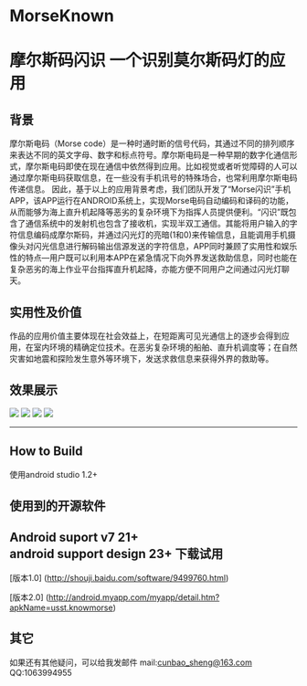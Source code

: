 MorseKnown
==
摩尔斯码闪识 一个识别莫尔斯码灯的应用
===
背景
-
  摩尔斯电码（Morse code）是一种时通时断的信号代码，其通过不同的排列顺序来表达不同的英文字母、数字和标点符号。摩尔斯电码是一种早期的数字化通信形式，摩尔斯电码即使在现在通信中依然得到应用。比如视觉或者听觉障碍的人可以通过摩尔斯电码获取信息，在一些没有手机讯号的特殊场合，也常利用摩尔斯电码传递信息。
  因此，基于以上的应用背景考虑，我们团队开发了“Morse闪识”手机APP，该APP运行在ANDROID系统上，实现Morse电码自动编码和译码的功能，从而能够为海上直升机起降等恶劣的复杂环境下为指挥人员提供便利。“闪识”既包含了通信系统中的发射机也包含了接收机，实现半双工通信。其能将用户输入的字符信息编码成摩尔斯码，并通过闪光灯的亮暗(1和0)来传输信息，且能调用手机摄像头对闪光信息进行解码输出信源发送的字符信息，APP同时兼顾了实用性和娱乐性的特点—用户既可以利用本APP在紧急情况下向外界发送救助信息，同时也能在复杂恶劣的海上作业平台指挥直升机起降，亦能方便不同用户之间通过闪光灯聊天。
  
实用性及价值
-
作品的应用价值主要体现在社会效益上，在短距离可见光通信上的逐步会得到应用，在室内环境的精确定位技术。在恶劣复杂环境的船舶、直升机调度等；在自然灾害如地震和探险发生意外等环境下，发送求救信息来获得外界的救助等。 

效果展示
-
![](https://github.com/ivybao0628/MorseKnown/blob/master/Gif/Screenshot_2016-06-19-20-01-06_vectorized.png) 
![](https://github.com/ivybao0628/MorseKnown/blob/master/Gif/Screenshot_2016-06-19-20-01-19.jpeg)
![](https://github.com/ivybao0628/MorseKnown/blob/master/Gif/Screenshot_2016-06-19-20-01-30.jpeg)
![](https://github.com/ivybao0628/MorseKnown/blob/master/Gif/Screenshot_2016-06-19-20-01-45.jpeg)

___________________

How to  Build
-
使用android studio 1.2+ 

使用到的开源软件
-
Android  suport  v7 21+  
android  support design 23+
下载试用
-
[版本1.0] (http://shouji.baidu.com/software/9499760.html)

[版本2.0] (http://android.myapp.com/myapp/detail.htm?apkName=usst.knowmorse)

其它
-
如果还有其他疑问，可以给我发邮件
mail:cunbao_sheng@163.com
QQ:1063994955
